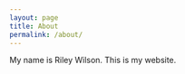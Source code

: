 ```yaml
---
layout: page
title: About
permalink: /about/
---
```


My name is Riley Wilson. This is my website. 
